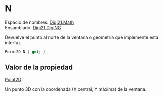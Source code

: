 # N

Espacio de nombres: [Digi21.Math](../../../)  
Ensamblado: [Digi21.DigiNG](../../../../)

Devuelve el punto al norte de la ventana o geometría que implemente esta interfaz.

```csharp
Point2D N { get; }
```

## Valor de la propiedad

[Point2D](https://github.com/digi21/docs/tree/bc01fbb8f283bc40e48776a9f72a3e40db73b2a0/digi3d-net/programacion/.net/referencia/digi21.diging/digi21.math/Point2D.md)

Un punto 3D con la coordenada \(X central, Y máxima\) de la ventana.

